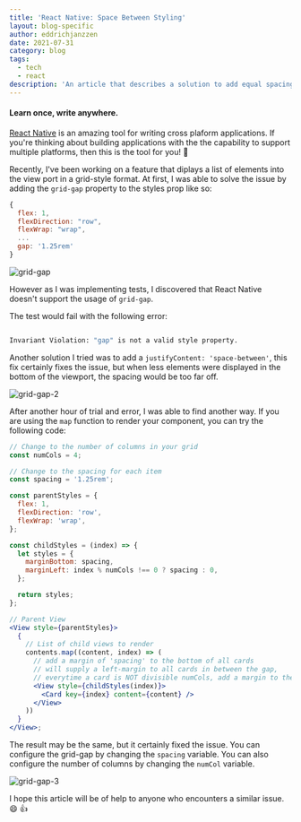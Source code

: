 ```yaml
---
title: 'React Native: Space Between Styling'
layout: blog-specific
author: eddrichjanzzen
date: 2021-07-31
category: blog
tags:
  - tech
  - react
description: 'An article that describes a solution to add equal spacing between views using React Native Styling.'
---
```


#### Learn once, write anywhere.

[React Native](https://reactnative.dev/) is an amazing tool for writing cross plaform applications. If you're thinking about building applications with the the capability to support multiple platforms, then this is the tool for you! :raised_hands:

Recently, I've been working on a feature that diplays a list of elements into the view port in a grid-style format. At first, I was able to solve the issue by adding the `grid-gap` property to the styles prop like so:

```js
{
  flex: 1,
  flexDirection: "row",
  flexWrap: "wrap",
  ...
  gap: '1.25rem'
}
```

<div class="img-blog-center">
	<img src="/assets/images/blog/reactnative-spacebetween/grid-spaced.png" alt="grid-gap">
</div>

However as I was implementing tests, I discovered that React Native doesn't support the usage of `grid-gap`.

The test would fail with the following error:

```bash

Invariant Violation: "gap" is not a valid style property.

```

Another solution I tried was to add a `justifyContent: 'space-between'`, this fix certainly fixes the issue, but when less elements were displayed in the bottom of the viewport, the spacing would be too far off.

<div class="img-blog-center">
	<img src="/assets/images/blog/reactnative-spacebetween/grid-spaced-space-between.png" alt="grid-gap-2">
</div>

After another hour of trial and error, I was able to find another way. If you are using the `map` function to render your component, you can try the following code:

```jsx
// Change to the number of columns in your grid
const numCols = 4;

// Change to the spacing for each item
const spacing = '1.25rem';

const parentStyles = {
  flex: 1,
  flexDirection: 'row',
  flexWrap: 'wrap',
};

const childStyles = (index) => {
  let styles = {
    marginBottom: spacing,
    marginLeft: index % numCols !== 0 ? spacing : 0,
  };

  return styles;
};

// Parent View
<View style={parentStyles}>
  {
    // List of child views to render
    contents.map((content, index) => (
      // add a margin of 'spacing' to the bottom of all cards
      // will supply a left-margin to all cards in between the gap,
      // everytime a card is NOT divisible numCols, add a margin to the left
      <View style={childStyles(index)}>
        <Card key={index} content={content} />
      </View>
    ))
  }
</View>;
```

The result may be the same, but it certainly fixed the issue. You can configure the grid-gap by changing the `spacing` variable. You can also configure the number of columns by changing the `numCol` variable.

<div class="img-blog-center">
	<img src="/assets/images/blog/reactnative-spacebetween/grid-spaced.png" alt="grid-gap-3">
</div>

I hope this article will be of help to anyone who encounters a similar issue. :smile: :thumbsup:

